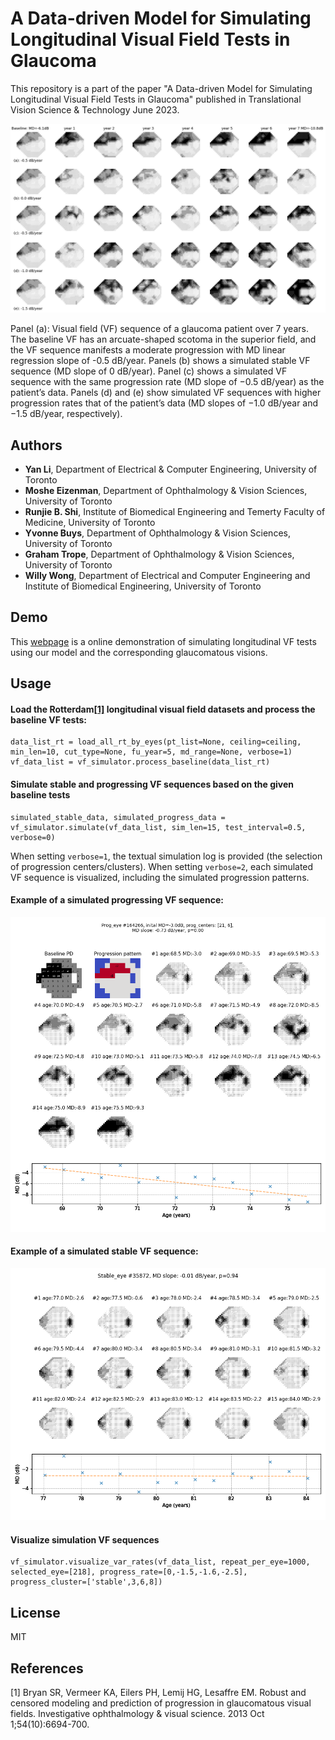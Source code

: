 # A Data-driven Model for Simulating Longitudinal Visual Field Tests in Glaucoma
 This repository is a part of the paper "A Data-driven Model for Simulating Longitudinal Visual Field Tests in Glaucoma" published in Translational Vision Science & Technology June 2023.

![vf_simulator](https://github.com/lcapacitor/glaucomatous-longitudinal-vf-simulator/blob/main/figures/sim_eye_218/eye_218_1090.png)

Panel (a): Visual field (VF) sequence of a glaucoma patient over 7 years. The baseline VF has an arcuate-shaped scotoma in the superior field, and the VF sequence manifests a moderate progression with MD linear regression slope of -0.5 dB/year. Panels (b) shows a simulated stable VF sequence (MD slope of 0 dB/year). Panel (c) shows a simulated VF sequence with the same progression rate (MD slope of −0.5 dB/year) as the patient’s data. Panels (d) and (e) show simulated VF sequences with higher progression rates that of the patient’s data (MD slopes of −1.0 dB/year and −1.5 dB/year, respectively). 


## Authors
  - **Yan Li**, Department of Electrical & Computer Engineering, University of Toronto
  - **Moshe Eizenman**, Department of Ophthalmology & Vision Sciences, University of Toronto
  - **Runjie B. Shi**, Institute of Biomedical Engineering and Temerty Faculty of Medicine, University of Toronto
  - **Yvonne Buys**, Department of Ophthalmology & Vision Sciences, University of Toronto
  - **Graham Trope**, Department of Ophthalmology & Vision Sciences, University of Toronto
  - **Willy Wong**, Department of Electrical and Computer Engineering and Institute of Biomedical Engineering, University of Toronto

## Demo
 This [webpage](http://34.130.214.49:8080/) is a online demonstration of simulating longitudinal VF tests using our model and the corresponding glaucomatous visions.

## Usage
#### Load the **Rotterdam**[[1]](#1) longitudinal visual field datasets and process the baseline VF tests:
```
data_list_rt = load_all_rt_by_eyes(pt_list=None, ceiling=ceiling, min_len=10, cut_type=None, fu_year=5, md_range=None, verbose=1)
vf_data_list = vf_simulator.process_baseline(data_list_rt)
```

#### Simulate stable and progressing VF sequences based on the given baseline tests
```
simulated_stable_data, simulated_progress_data = vf_simulator.simulate(vf_data_list, sim_len=15, test_interval=0.5, verbose=0)
```
When setting ```verbose=1```, the textual simulation log is provided (the selection of progression centers/clusters).
When setting ```verbose=2```, each simulated VF sequence is visualized, including the simulated progression patterns. 

#### Example of a simulated progressing VF sequence:
![prog_eye](https://github.com/lcapacitor/glaucomatous-longitudinal-vf-simulator/blob/main/figures/sim_prog/prog_eye_01.png)


#### Example of a simulated stable VF sequence:
![stable_eye](https://github.com/lcapacitor/glaucomatous-longitudinal-vf-simulator/blob/main/figures/sim_stable/stable_eye_01.png)



#### Visualize simulation VF sequences
```
vf_simulator.visualize_var_rates(vf_data_list, repeat_per_eye=1000, selected_eye=[218], progress_rate=[0,-1.5,-1.6,-2.5], progress_cluster=['stable',3,6,8])
```



## License
MIT


## References
<a id="1">[1]</a> 
Bryan SR, Vermeer KA, Eilers PH, Lemij HG, Lesaffre EM. Robust and censored modeling and prediction of progression in glaucomatous visual fields. Investigative ophthalmology & visual science. 2013 Oct 1;54(10):6694-700.
